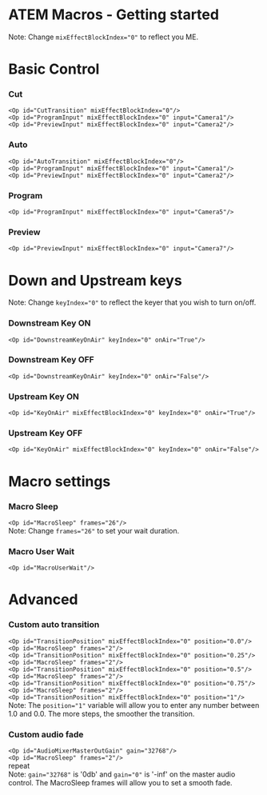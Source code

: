 # ATEM Macros - Getting started

Note: Change `mixEffectBlockIndex="0"` to reflect you ME.

# Basic Control
### Cut
`<Op id="CutTransition" mixEffectBlockIndex="0"/>`<br />
`<Op id="ProgramInput" mixEffectBlockIndex="0" input="Camera1"/>`<br />
`<Op id="PreviewInput" mixEffectBlockIndex="0" input="Camera2"/>`
### Auto
`<Op id="AutoTransition" mixEffectBlockIndex="0"/>`<br />
`<Op id="ProgramInput" mixEffectBlockIndex="0" input="Camera1"/>`<br />
`<Op id="PreviewInput" mixEffectBlockIndex="0" input="Camera2"/>`
### Program
`<Op id="ProgramInput" mixEffectBlockIndex="0" input="Camera5"/>`
### Preview
`<Op id="PreviewInput" mixEffectBlockIndex="0" input="Camera7"/>`

# Down and Upstream keys
Note: Change `keyIndex="0"` to reflect the keyer that you wish to turn on/off.
### Downstream Key ON
`<Op id="DownstreamKeyOnAir" keyIndex="0" onAir="True"/>`
### Downstream Key OFF
`<Op id="DownstreamKeyOnAir" keyIndex="0" onAir="False"/>`
### Upstream Key ON
`<Op id="KeyOnAir" mixEffectBlockIndex="0" keyIndex="0" onAir="True"/>`
### Upstream Key OFF
`<Op id="KeyOnAir" mixEffectBlockIndex="0" keyIndex="0" onAir="False"/>`

# Macro settings
### Macro Sleep
`<Op id="MacroSleep" frames="26"/>`<br />
Note: Change `frames="26"` to set your wait duration.
### Macro User Wait
`<Op id="MacroUserWait"/>`

# Advanced
### Custom auto transition
`<Op id="TransitionPosition" mixEffectBlockIndex="0" position="0.0"/>`<br />
`<Op id="MacroSleep" frames="2"/>`<br />
`<Op id="TransitionPosition" mixEffectBlockIndex="0" position="0.25"/>`<br />
`<Op id="MacroSleep" frames="2"/>`<br />
`<Op id="TransitionPosition" mixEffectBlockIndex="0" position="0.5"/>`<br />
`<Op id="MacroSleep" frames="2"/>`<br />
`<Op id="TransitionPosition" mixEffectBlockIndex="0" position="0.75"/>`<br />
`<Op id="MacroSleep" frames="2"/>`<br />
`<Op id="TransitionPosition" mixEffectBlockIndex="0" position="1"/>`<br />
Note: The `position="1"` variable will allow you to enter any number between 1.0 and 0.0. The more steps, the smoother the transition.

### Custom audio fade
`<Op id="AudioMixerMasterOutGain" gain="32768"/>`<br />
`<Op id="MacroSleep" frames="2"/>`<br />
repeat <br />
Note: `gain="32768"` is '0db' and `gain="0"` is '-inf' on the master audio control. The MacroSleep frames will allow you to set a smooth fade.
